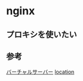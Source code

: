 # nginx

## プロキシを使いたい

## 参考

[バーチャルサーバー][*2]
[location][*1]

[*1]:https://heartbeats.jp/hbblog/2012/04/nginx05.html#more
[*2]:https://heartbeats.jp/hbblog/2012/04/nginx04.html